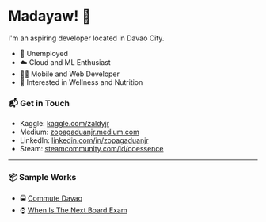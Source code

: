 # Madayaw! 👋

I'm an aspiring developer located in Davao City.

- 🌴 Unemployed
- ☁️ Cloud and ML Enthusiast
- 👨‍💻 Mobile and Web Developer
- 🍗 Interested in Wellness and Nutrition

### 📬 Get in Touch

- Kaggle: [kaggle.com/zaldyjr][kaggle]
- Medium: [zopagaduanjr.medium.com][medium]
- LinkedIn: [linkedin.com/in/zopagaduanjr][linkedin]
- Steam: [steamcommunity.com/id/coessence][steam]

---

### 📦 Sample Works

- 🚍 [Commute Davao][commute]
- ⌚ [When Is The Next Board Exam][witnbe]

[kaggle]: https://www.kaggle.com/zaldyjr
[medium]: https://zopagaduanjr.medium.com/
[linkedin]: https://www.linkedin.com/in/zopagaduanjr/
[steam]: https://steamcommunity.com/id/coessence/
[commute]: https://play.google.com/store/apps/details?id=zalboi.commute_davao&gl=US
[witnbe]: https://whenisthenextboardexam.com/
